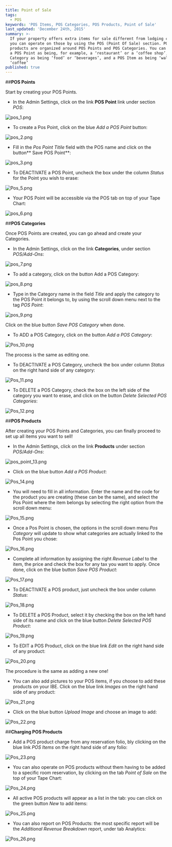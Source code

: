 ```yaml
---
title: Point of Sale
tags:
  - POS
keywords: 'POS Items, POS Categories, POS Products, Point of Sale'
last_updated: 'December 24th, 2015'
summary: >-
  If your property offers extra items for sale different from lodging charges,
  you can operate on those by using the POS (Point Of Sale) section. POS
  products are organized around POS Points and POS Categories. You can think of
  a POS Point as being, for example, a ‘restaurant’ or a ‘coffee shop’, a POS
  Category as being ‘food’ or ‘beverages’, and a POS Item as being ‘walnuts’ or
  ‘coffee’
published: true
---
```










##**POS Points**

Start by creating your POS Points.  

- In the Admin Settings, click on the link **POS Point** link under section _POS_:


![pos_1.png]({{site.baseurl}}/images/pos_1.png)



- To create a Pos Point, click on the blue _Add a POS Point_ button:

![pos_2.png]({{site.baseurl}}/images/pos_2.png)


 
- Fill in the _Pos Point Titile_ field with the POS name and click on the button** Save POS Point**:

![pos_3.png]({{site.baseurl}}/images/pos_3.png)



 - To <span class="label label-info">DEACTIVATE</span> a POS Point, uncheck the box under the column _Status_ for the Point you wish to erase:  
 
![Pos_5.png]({{site.baseurl}}/images/Pos_5.png)



 
 - Your POS Point will be accessible via the POS tab on top of your Tape Chart:  
 


![pos_6.png]({{site.baseurl}}/images/pos_6.png)


 
 
##**POS Categories**

 
 Once POS Points are created, you can go ahead and create your Categories.
 
 - In the Admin Settings, click on the link **Categories**, under section _POS/Add-Ons_:  
 
 
 
![pos_7.png]({{site.baseurl}}/images/pos_7.png)




 
 - To add a category, click on the button Add a POS Category:
 
![pos_8.png]({{site.baseurl}}/images/pos_8.png)



 
 - Type in the Category name in the field _Title_ and apply the category to the POS Point it belongs to, by using the scroll down menu next to the tag _POS Point_:  
 
![pos_9.png]({{site.baseurl}}/images/pos_9.png)




Click on the blue button _Save POS Category_ when done.  

- To <span class="label label-warning">ADD</span> a POS Category, click on the button _Add a POS Category_:  

![Pos_10.png]({{site.baseurl}}/images/Pos_10.png)




The process is the same as editing one.

- To <span class="label label-info">DEACTIVATE</span> a POS Category, uncheck the box under column _Status_ on the right hand side of any category:  

![Pos_11.png]({{site.baseurl}}/images/Pos_11.png)




- To <span class="label label-danger">DELETE</span> a POS Category, check the box on the left side of the category you want to erase, and click on the button _Delete Selected POS Categories_:  

![Pos_12.png]({{site.baseurl}}/images/Pos_12.png)





##**POS Products**  

After creating your POS Points and Categories, you can finally proceed to set up all items you want to sell!

 - In the Admin Settings, click on the link **Products** under section _POS/Add-Ons_:  
 

![pos_point_13.png]({{site.baseurl}}/images/pos_point_13.png)


 
 - Click on the blue button _Add a POS Product_:  
 
![Pos_14.png]({{site.baseurl}}/images/Pos_14.png)


 
 - You will need to fill in all information. Enter the name and the code for the product you are creating (these can be the same), and select the Pos Point where the item belongs by selecting the right option from the scroll down menu:  
 
![Pos_15.png]({{site.baseurl}}/images/Pos_15.png)



 
 - Once a Pos Point is chosen, the options in the scroll down menu _Pos Category_ will update to show what categories are actually linked to the Pos Point you chose:  
 
![Pos_16.png]({{site.baseurl}}/images/Pos_16.png)


 
 - Complete all information by assigning the right  _Revenue Label_ to the item, the price and check the box for any tax you want to apply. Once done, click on the blue button _Save POS Product_:  
 
![Pos_17.png]({{site.baseurl}}/images/Pos_17.png)

 
 - To <span class="label label-info">DEACTIVATE</span> a POS product, just uncheck the box under column _Status_:  
 

![Pos_18.png]({{site.baseurl}}/images/Pos_18.png)

 
 
 - To <span class="label label-danger">DELETE</span> a POS Product, select it by checking the box on the left hand side of its name and click on the blue button _Delete Selected POS Product_:  
 
![Pos_19.png]({{site.baseurl}}/images/Pos_19.png)


 
 
 - To <span class="label label-primary">EDIT</span> a POS Product, click on the blue link _Edit_ on the right hand side of any product:  
 
![Pos_20.png]({{site.baseurl}}/images/Pos_20.png)




The procedure is the same as adding a new one!

- You can also add pictures to your POS items, if you choose to add these products on your IBE. Click on the blue link _Images_ on the right hand side of any product:  

![Pos_21.png]({{site.baseurl}}/images/Pos_21.png)




- Click on the blue button _Upload Image_ and choose an image to add:  

![Pos_22.png]({{site.baseurl}}/images/Pos_22.png)


 


##**Charging POS Products**  

- Add a POS product charge from any reservation folio, bly clicking on the blue link _POS Items_ on the right hand side of any folio:  


![Pos_23.png]({{site.baseurl}}/images/Pos_23.png)




 - You can also operate on POS products without them having to be added to a specific room reservation, by clicking on the tab _Point of Sale_ on the top of your Tape Chart:  
 
![Pos_24.png]({{site.baseurl}}/images/Pos_24.png)


 
 - All active POS products will appear as a list in the tab: you can click on the green button _New_ to add items:  
 
![Pos_25.png]({{site.baseurl}}/images/Pos_25.png)



 
 - You can also report on POS Products: the most specific report will be the _Additional Revenue Breakdown_ report, under tab Analytics:  

![Pos_26.png]({{site.baseurl}}/images/Pos_26.png)
